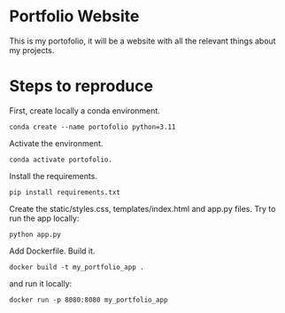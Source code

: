 # Portfolio Website
This is my portofolio, it will be a website with all the relevant things about my projects.

# Steps to reproduce
First, create locally a conda environment.
```
conda create --name portofolio python=3.11
```
Activate the environment.
```
conda activate portofolio.
```

Install the requirements.
```
pip install requirements.txt
```

Create the static/styles.css, templates/index.html and app.py files.
Try to run the app locally:
```
python app.py
```

Add Dockerfile. Build it.
```
docker build -t my_portfolio_app .
```
and run it locally:
```
docker run -p 8080:8080 my_portfolio_app
```

